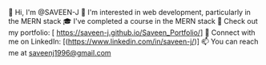 👋 Hi, I'm @SAVEEN-J
👀 I'm interested in web development, particularly in the MERN stack
🎓 I've completed a course in the MERN stack
💼 Check out my portfolio: [ https://saveen-j.github.io/Saveen_Portfolio/]
🔗 Connect with me on LinkedIn: [(https://www.linkedin.com/in/saveen-j/)]
📫 You can reach me at saveenj1996@gmail.com

<!---
SAVEEN-J/SAVEEN-J is a ✨ special ✨ repository because its `README.md` (this file) appears on your GitHub profile.
You can click the Preview link to take a look at your changes.
- 💞️ I’m looking to collaborate on ...
--->
